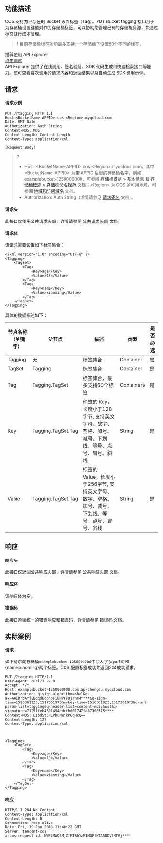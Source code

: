## 功能描述

COS 支持为已存在的 Bucket 设置标签（Tag）。PUT Bucket tagging 接口用于为存储桶设置键值对作为存储桶标签，可以协助您管理已有的存储桶资源，并通过标签进行成本管理。

>! 目前存储桶标签功能最多支持一个存储桶下设置50个不同的标签。
>

<div class="rno-api-explorer">
    <div class="rno-api-explorer-inner">
        <div class="rno-api-explorer-hd">
            <div class="rno-api-explorer-title">
                推荐使用 API Explorer
            </div>
            <a href="https://console.cloud.tencent.com/api/explorer?Product=cos&Version=2018-11-26&Action=PutBucketTagging&SignVersion=" class="rno-api-explorer-btn" hotrep="doc.api.explorerbtn" target="_blank"><i class="rno-icon-explorer"></i>点击调试</a>
        </div>
        <div class="rno-api-explorer-body">
            <div class="rno-api-explorer-cont">
                API Explorer 提供了在线调用、签名验证、SDK 代码生成和快速检索接口等能力。您可查看每次调用的请求内容和返回结果以及自动生成 SDK 调用示例。
            </div>
        </div>
    </div>
</div>



## 请求

#### 请求示例

```http
PUT /?tagging HTTP 1.1
Host:<BucketName-APPID>.cos.<Region>.myqcloud.com
Date: GMT Date
Authorization: Auth String
Content-MD5: MD5
Content-Length: Content Length
Content-Type: application/xml

[Request Body]
```

>? 
> - Host: &lt;BucketName-APPID>.cos.&lt;Region>.myqcloud.com，其中 &lt;BucketName-APPID> 为带 APPID 后缀的存储桶名字，例如 examplebucket-1250000000，可参阅 [存储桶概览 > 基本信息](https://cloud.tencent.com/document/product/436/48921#.E5.9F.BA.E6.9C.AC.E4.BF.A1.E6.81.AF) 和 [存储桶概述 > 存储桶命名规范](https://cloud.tencent.com/document/product/436/13312#.E5.AD.98.E5.82.A8.E6.A1.B6.E5.91.BD.E5.90.8D.E8.A7.84.E8.8C.83) 文档；&lt;Region> 为 COS 的可用地域，可参阅 [地域和访问域名](http://cloud.tencent.com/document/product/436/6224) 文档。
> - Authorization: Auth String（详情请参见 [请求签名](https://cloud.tencent.com/document/product/436/7778) 文档）。
> 

#### 请求头

此接口仅使用公共请求头部，详情请参见 [公共请求头部](https://cloud.tencent.com/document/product/436/7728) 文档。


#### 请求体

该请求需要设置如下标签集合：

```http
<?xml version="1.0" encoding="UTF-8" ?>
<Tagging>
    <TagSet>
        <Tag>
            <Key>age</Key>
            <Value>18</Value>
        </Tag>
        <Tag>
            <Key>name</Key>
            <Value>xiaoming</Value>
        </Tag>
    </TagSet>
</Tagging>
```

具体的数据描述如下：

| 节点名称（关键字） | 父节点             | 描述                                                         | 类型       | 是否必选 |
| ------------------ | ------------------ | ------------------------------------------------------------ | ---------- | ---- |
| Tagging            | 无                 | 标签集合                                                     | Container  | 是   |
| TagSet             | Tagging            | 标签集合                                                     | Container  | 是   |
| Tag                | Tagging.TagSet     | 标签集合，最多支持50个标签                                 | Containers | 是   |
| Key                | Tagging.TagSet.Tag | 标签的 Key，长度小于128字节, 支持英文字母、数字、空格、加号、减号、下划线、等号、点号、冒号、斜线 | String     | 是   |
| Value              | Tagging.TagSet.Tag | 标签的 Value，长度小于256字节, 支持英文字母、数字、空格、加号、减号、下划线、等号、点号、冒号、斜线 | String     | 是   |

## 响应

#### 响应头

此接口仅返回公共响应头部，详情请参见 [公共响应头部](https://cloud.tencent.com/document/product/436/7729) 文档。

#### 响应体

该响应体为空。

#### 错误码

此接口遵循统一的错误响应和错误码，详情请参见 [错误码](https://cloud.tencent.com/document/product/436/7730) 文档。

## 实际案例

#### 请求

如下请求向存储桶`examplebucket-1250000000`中写入了{age:18}和{name:xiaoming}两个标签。COS 配置标签成功并返回204成功请求。

```shell
PUT /?tagging HTTP/1.1
User-Agent: curl/7.29.0
Accept: */*
Host: examplebucket-1250000000.cos.ap-chengdu.myqcloud.com
Authorization: q-sign-algorithm=sha1&q-ak=AKIDrbAYjEBqqdEconpFi8NPFsOjrnX4****&q-sign-time=1516361923;1517361973&q-key-time=1516361923;1517361973&q-url-param-list=tagging&q-header-list=content-md5;host&q-signature=71251feb4501494edcfbd01747fa87300375****
Content-MD5: LIbd5t5HLPhuNWYkP6qHcQ==
Content-Length: 127
Content-Type: application/xml



<Tagging>
    <TagSet>
        <Tag>
            <Key>age</Key>
            <Value>18</Value>
        </Tag>
        <Tag>
            <Key>name</Key>
            <Value>xiaoming</Value>
        </Tag>
    </TagSet>
</Tagging>
```

#### 响应

```shell
HTTP/1.1 204 No Content
Content-Type: application/xml
Content-Length: 0
Connection: keep-alive
Date: Fri, 19 Jan 2018 11:40:22 GMT
Server: tencent-cos
x-cos-request-id: NWE2MWQ5MjZfMTBhYzM1MGFfMTA5ODVfMTVj****
```
